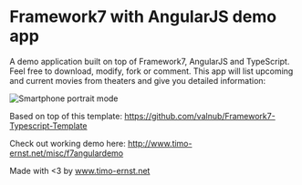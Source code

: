 # Framework7 with AngularJS demo app

A demo application built on top of Framework7, AngularJS and TypeScript. Feel free to download, modify, fork or comment. This app will list upcoming and current movies from theaters and give you detailed information:

![Smartphone portrait mode](http://www.timo-ernst.net/wp-content/uploads/2015/04/Foto-02.04.15-01-44-28-169x300.png)

Based on top of this template: https://github.com/valnub/Framework7-Typescript-Template

Check out working demo here: http://www.timo-ernst.net/misc/f7angulardemo

Made with <3 by www.timo-ernst.net
